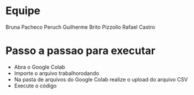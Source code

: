 # Equipe
Bruna Pacheco Peruch
Guilherme Brito Pizzollo
Rafael Castro


# Passo a passao para executar 

- Abra o Google Colab
- Importe o arquivo trabalhorodando
- Na pasta de arquivos do Google Colab realize o upload do arquivo CSV
- Execute o código
